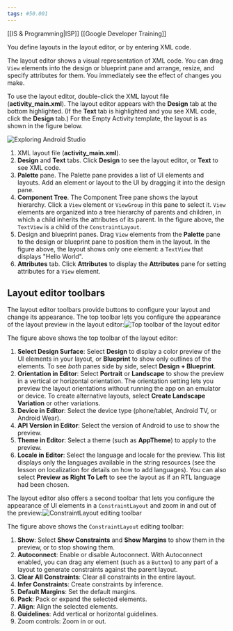 ```yaml
---
tags: #50.001
---
```

[[IS & Programming|ISP]]
[[Google Developer Training]]

You define layouts in the layout editor, or by entering XML code.

The layout editor shows a visual representation of XML code. You can drag `View` elements into the design or blueprint pane and arrange, resize, and specify attributes for them. You immediately see the effect of changes you make.

To use the layout editor, double-click the XML layout file (**activity_main.xml**). The layout editor appears with the **Design** tab at the bottom highlighted. (If the **Text** tab is highlighted and you see XML code, click the **Design** tab.) For the Empty Activity template, the layout is as shown in the figure below.

  
![ Exploring Android Studio](https://google-developer-training.github.io/android-developer-fundamentals-course-concepts-v2/images/1-2-c-layouts-and-resources-for-the-ui/as_activity_main_in_project_pane_annot.png " Exploring Android Studio")

1.  XML layout file (**activity_main.xml**).
2.  **Design** and **Text** tabs. Click **Design** to see the layout editor, or **Text** to see XML code.
3.  **Palette** pane. The Palette pane provides a list of UI elements and layouts. Add an element or layout to the UI by dragging it into the design pane.
4.  **Component Tree**. The Component Tree pane shows the layout hierarchy. Click a `View` element or `ViewGroup` in this pane to select it. `View` elements are organized into a tree hierarchy of parents and children, in which a child inherits the attributes of its parent. In the figure above, the `TextView` is a child of the `ConstraintLayout`.
5.  Design and blueprint panes. Drag `View` elements from the **Palette** pane to the design or blueprint pane to position them in the layout. In the figure above, the layout shows only one element: a `TextView` that displays "Hello World".
6.  **Attributes** tab. Click **Attributes** to display the **Attributes** pane for setting attributes for a `View` element.

## Layout editor toolbars
The layout editor toolbars provide buttons to configure your layout and change its appearance. The top toolbar lets you configure the appearance of the layout preview in the layout editor:![ Top toolbar of the layout editor](https://google-developer-training.github.io/android-developer-fundamentals-course-concepts-v2/images/1-2-c-layouts-and-resources-for-the-ui/as_constraint_toolbar1_annot.png " Top toolbar of the layout editor")

The figure above shows the top toolbar of the layout editor:

1.  **Select Design Surface**: Select **Design** to display a color preview of the UI elements in your layout, or **Blueprint** to show only outlines of the elements. To see _both_ panes side by side, select **Design + Blueprint**.
2.  **Orientation in Editor**: Select **Portrait** or **Landscape** to show the preview in a vertical or horizontal orientation. The orientation setting lets you preview the layout orientations without running the app on an emulator or device. To create alternative layouts, select **Create Landscape Variation** or other variations.
3.  **Device in Editor**: Select the device type (phone/tablet, Android TV, or Android Wear).
4.  **API Version in Editor**: Select the version of Android to use to show the preview.
5.  **Theme in Editor**: Select a theme (such as **AppTheme**) to apply to the preview.
6.  **Locale in Editor**: Select the language and locale for the preview. This list displays only the languages available in the string resources (see the lesson on localization for details on how to add languages). You can also select **Preview as Right To Left** to see the layout as if an RTL language had been chosen.

The layout editor also offers a second toolbar that lets you configure the appearance of UI elements in a `ConstraintLayout` and zoom in and out of the preview:![ ConstraintLayout editing toolbar](https://google-developer-training.github.io/android-developer-fundamentals-course-concepts-v2/images/1-2-c-layouts-and-resources-for-the-ui/as_constraint_toolbar2_annot.png " ConstraintLayout editing toolbar")

The figure above shows the `ConstraintLayout` editing toolbar:
1.  **Show**: Select **Show Constraints** and **Show Margins** to show them in the preview, or to stop showing them.
2.  **Autoconnect**: Enable or disable Autoconnect. With Autoconnect enabled, you can drag any element (such as a `Button`) to any part of a layout to generate constraints against the parent layout.
3.  **Clear All Constraints**: Clear all constraints in the entire layout.
4.  **Infer Constraints**: Create constraints by inference.
5.  **Default Margins**: Set the default margins.
6.  **Pack**: Pack or expand the selected elements.
7.  **Align**: Align the selected elements.
8.  **Guidelines**: Add vertical or horizontal guidelines.
9.  Zoom controls: Zoom in or out.